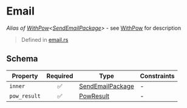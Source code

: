 # Email
*Alias of [WithPow](../pow/WithPow.md)\<[SendEmailPackage](../email/SendEmailPackage.md)\>* - see [WithPow](../pow/WithPow.md) for description
> Defined in [email.rs](../../../interface/src/interface/email.rs)

## Schema

| Property | Required | Type | Constraints |
| --- | :---: | --- | --- |
| `inner` | ✅ | [SendEmailPackage](../email/SendEmailPackage.md) |  -  |
| `pow_result` | ✅ | [PowResult](../pow/PowResult.md) |  -  |


